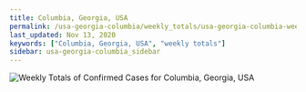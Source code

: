 ```yaml
---
title: Columbia, Georgia, USA
permalink: /usa-georgia-columbia/weekly_totals/usa-georgia-columbia-weekly_totals.html
last_updated: Nov 13, 2020
keywords: ["Columbia, Georgia, USA", "weekly totals"]
sidebar: usa-georgia-columbia_sidebar
---
```


![Weekly Totals of Confirmed Cases for Columbia, Georgia, USA](/covid_tracker/images/graphs/usa-georgia-columbia-weekly_totals_graph.png)

